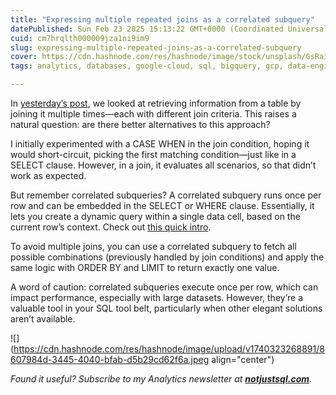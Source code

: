 ```yaml
---
title: "Expressing multiple repeated joins as a correlated subquery"
datePublished: Sun Feb 23 2025 15:13:22 GMT+0000 (Coordinated Universal Time)
cuid: cm7hrqlth000009jza1ni9im9
slug: expressing-multiple-repeated-joins-as-a-correlated-subquery
cover: https://cdn.hashnode.com/res/hashnode/image/stock/unsplash/GsRaiFdcTY4/upload/53033ddb91c2a6155eb0ade4fda8c8d8.jpeg
tags: analytics, databases, google-cloud, sql, bigquery, gcp, data-engineering

---
```


In [yesterday’s post](https://datawise.dev/revisiting-group-by-rollup-with-a-more-realistic-example), we looked at retrieving information from a table by joining it multiple times—each with different join criteria. This raises a natural question: are there better alternatives to this approach?

I initially experimented with a CASE WHEN in the join condition, hoping it would short-circuit, picking the first matching condition—just like in a SELECT clause. However, in a join, it evaluates all scenarios, so that didn’t work as expected.

But remember correlated subqueries? A correlated subquery runs once per row and can be embedded in the SELECT or WHERE clause. Essentially, it lets you create a dynamic query within a single data cell, based on the current row’s context. Check out [this quick intro](https://datawise.dev/using-correlated-subqueries-in-bigquery).

To avoid multiple joins, you can use a correlated subquery to fetch all possible combinations (previously handled by join conditions) and apply the same logic with ORDER BY and LIMIT to return exactly one value.

A word of caution: correlated subqueries execute once per row, which can impact performance, especially with large datasets. However, they’re a valuable tool in your SQL tool belt, particularly when other elegant solutions aren’t available.

![](https://cdn.hashnode.com/res/hashnode/image/upload/v1740323268891/8607984d-3445-4040-bfab-d5b29cd62f6a.jpeg align="center")

*Found it useful? Subscribe to my Analytics newsletter at* [***notjustsql.com***](https://notjustsql.com/)*.*